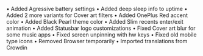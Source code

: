 • Added Agressive battery settings
• Added deep sleep info to uptime
• Added 2 more variants for Cover art filters
• Added OnePlus Red accent color
• Added Black Pearl theme color
• Added Slim recents enter/exit animation
• Added Statusbar logo customizations
• Fixed Cover art blur for some music apps
• Fixed screen unpinning with hw keys
• Fixed old mobile type icons
• Removed Browser temporarily
• Imported translations from Crowdin
